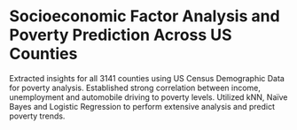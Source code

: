 # Socioeconomic Factor Analysis and Poverty Prediction Across US Counties
Extracted insights for all 3141 counties using US Census Demographic Data for poverty analysis.
Established strong correlation between income, unemployment and automobile driving to poverty levels.
Utilized kNN, Naïve Bayes and Logistic Regression to perform extensive analysis and predict poverty trends.
